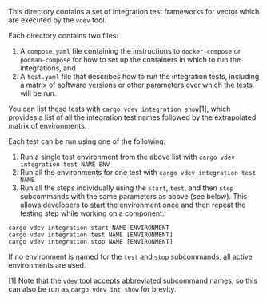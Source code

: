 This directory contains a set of integration test frameworks for vector which are executed by the
`vdev` tool.

Each directory contains two files:

1. A `compose.yaml` file containing the instructions to `docker-compose` or `podman-compose` for how
   to set up the containers in which to run the integrations, and
2. A `test.yaml` file that describes how to run the integration tests, including a matrix of
   software versions or other parameters over which the tests will be run.

You can list these tests with `cargo vdev integration show`[1], which provides a list of all the
integration test names followed by the extrapolated matrix of environments.

Each test can be run using one of the following:

1. Run a single test environment from the above list with `cargo vdev integration test NAME ENV`
2. Run all the environments for one test with `cargo vdev integration test NAME`
3. Run all the steps individually using the `start`, `test`, and then `stop` subcommands with the
   same parameters as above (see below). This allows developers to start the environment once and
   then repeat the testing step while working on a component.

```shell
cargo vdev integration start NAME ENVIRONMENT
cargo vdev integration test NAME [ENVIRONMENT]
cargo vdev integration stop NAME [ENVIRONMENT]
```

If no environment is named for the `test` and `stop` subcommands, all active environments are used.

[1] Note that the `vdev` tool accepts abbreviated subcommand names, so this can also be run as
`cargo vdev int show` for brevity.
